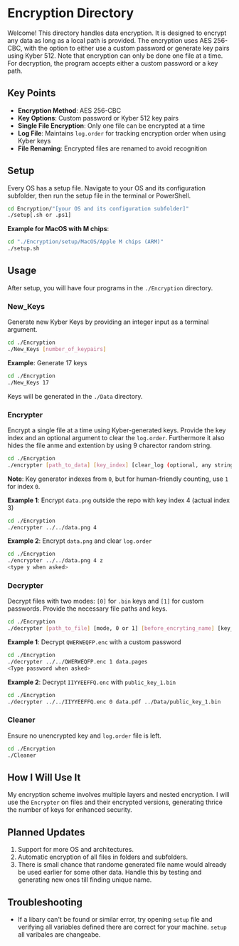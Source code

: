 # Encryption Directory

Welcome! This directory handles data encryption. It is designed to encrypt any data as long as a local path is provided. The encryption uses AES 256-CBC, with the option to either use a custom password or generate key pairs using Kyber 512. Note that encryption can only be done one file at a time. For decryption, the program accepts either a custom password or a key path.

## Key Points

- **Encryption Method**: AES 256-CBC
- **Key Options**: Custom password or Kyber 512 key pairs
- **Single File Encryption**: Only one file can be encrypted at a time
- **Log File**: Maintains `log.order` for tracking encryption order when using Kyber keys
- **File Renaming**: Encrypted files are renamed to avoid recognition

## Setup

Every OS has a setup file. Navigate to your OS and its configuration subfolder, then run the setup file in the terminal or PowerShell.

```bash
cd Encryption/"[your OS and its configuration subfolder]"
./setup[.sh or .ps1]
```

**Example for MacOS with M chips**:

```bash
cd "./Encryption/setup/MacOS/Apple M chips (ARM)"
./setup.sh
```

## Usage

After setup, you will have four programs in the `./Encryption` directory.

### New_Keys

Generate new Kyber Keys by providing an integer input as a terminal argument.

```bash
cd ./Encryption
./New_Keys [number_of_keypairs]
```

**Example**: Generate 17 keys

```bash
cd ./Encryption
./New_Keys 17
```

Keys will be generated in the `./Data` directory.

### Encrypter

Encrypt a single file at a time using Kyber-generated keys. Provide the key index and an optional argument to clear the `log.order`. Furthermore it also hides the file anme and extention by using 9 charector random string.

```bash
cd ./Encryption
./encrypter [path_to_data] [key_index] [clear_log (optional, any string detected triggers this)]
```

**Note**: Key generator indexes from `0`, but for human-friendly counting, use `1` for index `0`.

**Example 1**: Encrypt `data.png` outside the repo with key index 4 (actual index 3)

```bash
cd ./Encryption
./encrypter ../../data.png 4
```

**Example 2**: Encrypt `data.png` and clear `log.order`

```bash
cd ./Encryption
./encrypter ../../data.png 4 z
<type y when asked>
```

### Decrypter

Decrypt files with two modes: `[0]` for `.bin` keys and `[1]` for custom passwords. Provide the necessary file paths and keys.

```bash
cd ./Encryption
./decrypter [path_to_file] [mode, 0 or 1] [before_encryting_name] [key_file (optional)]
```

**Example 1**: Decrypt `QWERWEQFP.enc` with a custom password

```bash
cd ./Encryption
./decrypter ../../QWERWEQFP.enc 1 data.pages
<Type password when asked>
```

**Example 2**: Decrypt `IIYYEEFFQ.enc` with `public_key_1.bin`

```bash
cd ./Encryption
./decrypter ../../IIYYEEFFQ.enc 0 data.pdf ../Data/public_key_1.bin
```

### Cleaner

Ensure no unencrypted key and `log.order` file is left.

```bash
cd ./Encryption
./Cleaner
```

## How I Will Use It

My encryption scheme involves multiple layers and nested encryption. I will use the `Encrypter` on files and their encrypted versions, generating thrice the number of keys for enhanced security.

## Planned Updates

1. Support for more OS and architectures.
2. Automatic encryption of all files in folders and subfolders.
3. There is small chance that randome generated file name would already be used earlier for some other data. Handle this by testing and generating new ones till finding unique name.

## Troubleshooting

- If a libary can't be found or similar error, try opening `setup` file and verifying all variables defined there are correct for your machine. `setup` all varibales are changeabe.
